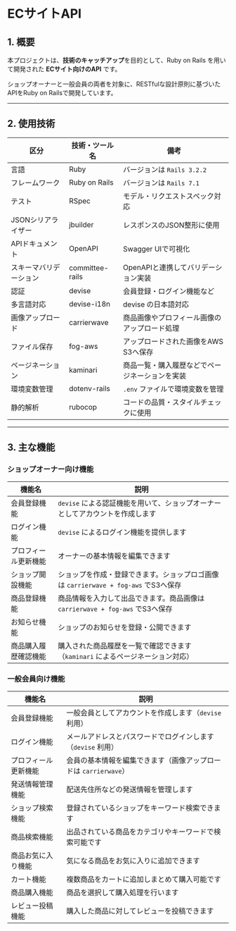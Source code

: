 # ECサイトAPI

## 1. 概要

本プロジェクトは、**技術のキャッチアップ**を目的として、Ruby on Rails を用いて開発された **ECサイト向けのAPI** です。

ショップオーナーと一般会員の両者を対象に、RESTfulな設計原則に基づいたAPIをRuby on Railsで開発しています。

---

## 2. 使用技術

| 区分               | 技術・ツール名         | 備考                                                                 |
|--------------------|------------------------|----------------------------------------------------------------------|
| 言語               | Ruby                   | バージョンは `Rails 3.2.2`                                      |
| フレームワーク     | Ruby on Rails          | バージョンは `Rails 7.1`                                       |
| テスト             | RSpec                  | モデル・リクエストスペック対応                                        |
| JSONシリアライザー | jbuilder               | レスポンスのJSON整形に使用                                           |
| APIドキュメント     | OpenAPI                | Swagger UIで可視化                                                   |
| スキーマバリデーション | committee-rails     | OpenAPIと連携してバリデーション実装                                   |
| 認証               | devise                 | 会員登録・ログイン機能など                                           |
| 多言語対応         | devise-i18n            | devise の日本語対応                                                  |
| 画像アップロード   | carrierwave            | 商品画像やプロフィール画像のアップロード処理                          |
| ファイル保存       | fog-aws                | アップロードされた画像をAWS S3へ保存                                 |
| ページネーション   | kaminari               | 商品一覧・購入履歴などでページネーションを実装                       |
| 環境変数管理       | dotenv-rails           | `.env` ファイルで環境変数を管理                                      |
| 静的解析           | rubocop                | コードの品質・スタイルチェックに使用                                 |

---

## 3. 主な機能

### ショップオーナー向け機能

| 機能名                   | 説明                                                                 |
|--------------------------|----------------------------------------------------------------------|
| 会員登録機能             | `devise` による認証機能を用いて、ショップオーナーとしてアカウントを作成します |
| ログイン機能             | `devise` によるログイン機能を提供します                               |
| プロフィール更新機能     | オーナーの基本情報を編集できます   |
| ショップ開設機能         | ショップを作成・登録できます。ショップロゴ画像は `carrierwave + fog-aws` でS3へ保存  |
| 商品登録機能             | 商品情報を入力して出品できます。商品画像は `carrierwave + fog-aws` でS3へ保存       |
| お知らせ機能             | ショップのお知らせを登録・公開できます                                 |
| 商品購入履歴確認機能     | 購入された商品履歴を一覧で確認できます（`kaminari` によるページネーション対応）|

### 一般会員向け機能

| 機能名                   | 説明                                                                 |
|--------------------------|----------------------------------------------------------------------|
| 会員登録機能             | 一般会員としてアカウントを作成します（`devise` 利用）                   |
| ログイン機能             | メールアドレスとパスワードでログインします（`devise` 利用）              |
| プロフィール更新機能     | 会員の基本情報を編集できます（画像アップロードは `carrierwave`）         |
| 発送情報管理機能         | 配送先住所などの発送情報を管理します                                   |
| ショップ検索機能         | 登録されているショップをキーワード検索できます                         |
| 商品検索機能             | 出品されている商品をカテゴリやキーワードで検索可能です                   |
| 商品お気に入り機能       | 気になる商品をお気に入りに追加できます                                 |
| カート機能               | 複数商品をカートに追加しまとめて購入可能です                           |
| 商品購入機能             | 商品を選択して購入処理を行います                                       |
| レビュー投稿機能         | 購入した商品に対してレビューを投稿できます                             |
